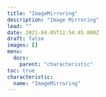 ```yaml
---
title: "ImageMirroring"
description: "Image Mirroring"
lead: ""
date: 2021-04-05T11:54:45.000Z
draft: false
images: []
menu:
  docs:
    parent: "characteristic"
toc: true
characteristic:
  name: "ImageMirroring"
---
```

